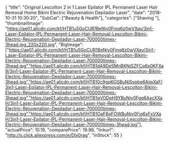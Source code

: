 {
	"title": "Original Lescolton 2 in 1 Laser Epilator IPL Permanent Laser Hair Removal Home Bikini Electric Rejuvenation Depilador Laser",
	"date": "2018-10-31 10:30:20",
	"SubCat": ["Beauty & Health"],
	"categories": ["Shaving "],
	"thumbnailImage": "https://ae01.alicdn.com/kf/HTB1u5GoCUR1BeNjy0Fmq6z0wVXay/3in1-Laser-Epilator-IPL-Permanent-Laser-Hair-Removal-Lescolton-Bikini-Electric-Rejuvenation-Depilador-Laser-700000times-3head.jpg_220x220.jpg",
	"BigImage": ["https://ae01.alicdn.com/kf/HTB1u5GoCUR1BeNjy0Fmq6z0wVXay/3in1-Laser-Epilator-IPL-Permanent-Laser-Hair-Removal-Lescolton-Bikini-Electric-Rejuvenation-Depilador-Laser-700000times-3head.jpg","https://ae01.alicdn.com/kf/HTB1dA9De5MnBKNjSZFCq6x0KFXa9/3in1-Laser-Epilator-IPL-Permanent-Laser-Hair-Removal-Lescolton-Bikini-Electric-Rejuvenation-Depilador-Laser-700000times-3head.jpg","https://ae01.alicdn.com/kf/HTB10c9gpKGSBuNjSspbq6AiipXaF/3in1-Laser-Epilator-IPL-Permanent-Laser-Hair-Removal-Lescolton-Bikini-Electric-Rejuvenation-Depilador-Laser-700000times-3head.jpg","https://ae01.alicdn.com/kf/HTB1qVODpH9YBuNjy0Fgq6AxcXXaH/3in1-Laser-Epilator-IPL-Permanent-Laser-Hair-Removal-Lescolton-Bikini-Electric-Rejuvenation-Depilador-Laser-700000times-3head.jpg","https://ae01.alicdn.com/kf/HTB1OaF8pFOWBuNjy0Fiq6xFxVXaH/3in1-Laser-Epilator-IPL-Permanent-Laser-Hair-Removal-Lescolton-Bikini-Electric-Rejuvenation-Depilador-Laser-700000times-3head.jpg"],
	"actualPrice": 10.19,
	"comparePrice": 19.98,
	"linkurl": "http://s.click.aliexpress.com/e/Dlx0rag",
	"inStock": 55
}
